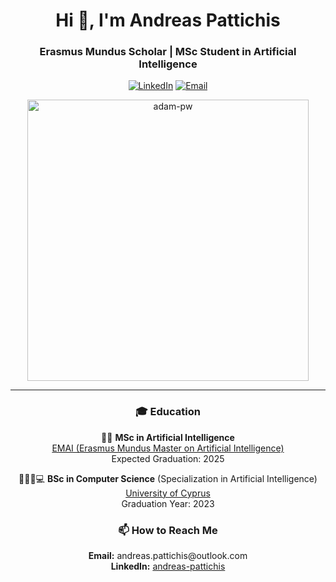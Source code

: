 

<h1 align="center">Hi 👋, I'm Andreas Pattichis</h1>
<h3 align="center">Erasmus Mundus Scholar | MSc Student in Artificial Intelligence</h3>

<p align="center">
  <a href="https://www.linkedin.com/in/andreas-pattichis/"><img src="https://img.shields.io/badge/-Andreas%20Pattichis-blue?style=flat-square&logo=Linkedin&logoColor=white&link=https://www.linkedin.com/in/andreas-pattichis/" alt="LinkedIn"></a>
  <a href="mailto:andreas.pattichis@outlook.com"><img src="https://img.shields.io/badge/-Email%20Me-D14836?style=flat-square&logo=Gmail&logoColor=white&link=mailto:andreas.pattichis@outlook.com" alt="Email"></a>
</p>

<p align="center">
  <img src="https://github.com/Adam-pw/Adam-pw/blob/main/animation_500_kxa883sd.gif" alt="adam-pw" width="450" />
</p>

---

<h3 align="center">🎓 Education</h3>

<p align="center">
  🤖🧠 <strong>MSc in Artificial Intelligence</strong><br/>
  <a href="https://www.upf.edu/web/emai/about-this-master">EMAI (Erasmus Mundus Master on Artificial Intelligence)</a><br/>
  Expected Graduation: 2025
</p>

<p align="center">
  👨🏽‍🎓💻 <strong>BSc in Computer Science</strong> (Specialization in Artificial Intelligence)<br/>
  <a href="https://www.cs.ucy.ac.cy/index.php/education/undergrad">University of Cyprus</a><br/>
  Graduation Year: 2023
</p>

<h3 align="center">📫 How to Reach Me</h3>

<p align="center">
  <strong>Email:</strong> andreas.pattichis@outlook.com<br/>
  <strong>LinkedIn:</strong> <a href="https://www.linkedin.com/in/andreas-pattichis/">andreas-pattichis</a>
</p>

<!-- Uncomment the lines below to display GitHub stats and streaks -->

<!-- <p align="center">
  <img src="https://github-readme-streak-stats.herokuapp.com/?user=apatti01&theme=dark&background=0d1117&date_format=M%20j%5B%2C%20Y%5D" alt="apatti01" />
</p>

<p align="center">
  <img src="https://github-readme-stats.vercel.app/api/top-langs/?username=apatti01&theme=tokyonight&layout=compact" alt="Apatti01's Top Langs"/>
</p> -->


